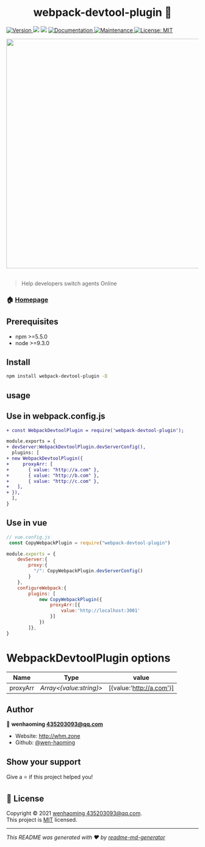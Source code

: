 <h1 align="center">webpack-devtool-plugin  👋</h1>
<p>
  <a href="https://www.npmjs.com/package/webpack-devtool-plugin" target="_blank">
    <img alt="Version" src="https://img.shields.io/npm/v/webpack-devtool-plugin.svg">
  </a>
  <img src="https://img.shields.io/badge/npm-%3E%3D5.5.0-blue.svg" />
  <img src="https://img.shields.io/badge/node-%3E%3D9.3.0-blue.svg" />
  <a href="https://github.com/wen-haoming/webpack-devtool-plugin#readme" target="_blank">
    <img alt="Documentation" src="https://img.shields.io/badge/documentation-yes-brightgreen.svg" />
  </a>
  <a href="https://github.com/wen-haoming/webpack-devtool-plugin/graphs/commit-activity" target="_blank">
    <img alt="Maintenance" src="https://img.shields.io/badge/Maintained%3F-yes-green.svg" />
  </a>
  <a href="https://github.com/wen-haoming/webpack-devtool-plugin/blob/master/LICENSE" target="_blank">
    <img alt="License: MIT" src="https://img.shields.io/github/license/wen-haoming/webpack-devtool-plugin" />
  </a>
</p>

<div align="left">
  <a href="https://github.com/webpack/webpack">
    <img width="600" src="https://cdn.nlark.com/yuque/0/2021/gif/276215/1615218548593-4bc692d6-948a-4f12-a38d-cb6f52d938b5.gif">
  </a>
 </div>
<br>


> Help developers switch agents Online

### 🏠 [Homepage](https://github.com/wen-haoming/webpack-devtool-plugin)

## Prerequisites

- npm >=5.5.0
- node >=9.3.0

## Install

```sh
npm install webpack-devtool-plugin -D
```

## usage

## Use in webpack.config.js

```diff
+ const WebpackDevtoolPlugin = require('webpack-devtool-plugin');

module.exports = {
+ devServer:WebpackDevtoolPlugin.devServerConfig(),
  plugins: [
+ new WebpackDevtoolPlugin({
+     proxyArr: [
+       { value: "http://a.com" },
+       { value: "http://b.com" },
+       { value: "http://c.com" },
+   ],
+ }),
  ],
}
```

## Use in vue

```js
// vue.config.js
 const CopyWebpackPlugin = require("webpack-devtool-plugin")

module.exports = {
    devServer:{
        proxy:{
          "/": CopyWebpackPlugin.devServerConfig()
        }
    },
    configureWebpack:{
        plugins: [
            new CopyWebpackPlugin({
                proxyArr:[{
                    value:'http://localhost:3001'
                }]
            })
        ]},
}

```


# WebpackDevtoolPlugin  options
| **Name** | Type | value |
| :---: | :---: | :---: |
| proxyArr | _Array<{value:string}>_ | [{value:'http://a.com'}] |



## Author

👤 **wenhaoming <435203093@qq.com>**

* Website: http://whm.zone
* Github: [@wen-haoming](https://github.com/wen-haoming)

## Show your support

Give a ⭐️ if this project helped you!

## 📝 License

Copyright © 2021 [wenhaoming <435203093@qq.com>](https://github.com/wen-haoming).<br />
This project is [MIT](https://github.com/wen-haoming/webpack-devtool-plugin/blob/master/LICENSE) licensed.

***
_This README was generated with ❤️ by [readme-md-generator](https://github.com/kefranabg/readme-md-generator)_

